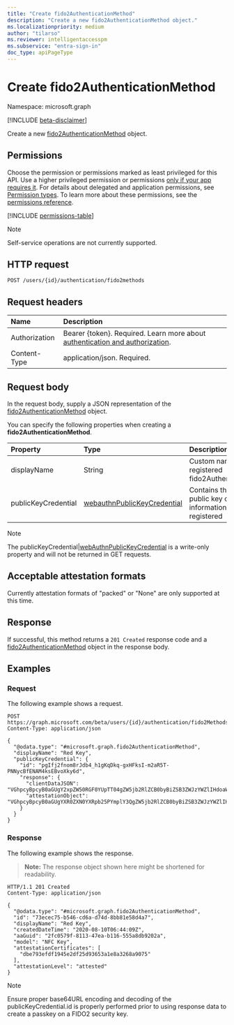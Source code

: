 ```yaml
---
title: "Create fido2AuthenticationMethod"
description: "Create a new fido2AuthenticationMethod object."
ms.localizationpriority: medium
author: "tilarso"
ms.reviewer: intelligentaccesspm
ms.subservice: "entra-sign-in"
doc_type: apiPageType
---
```


# Create fido2AuthenticationMethod

Namespace: microsoft.graph

[!INCLUDE [beta-disclaimer](../../includes/beta-disclaimer.md)]

Create a new [fido2AuthenticationMethod](../resources/fido2authenticationmethod.md) object.

## Permissions

Choose the permission or permissions marked as least privileged for this API. Use a higher privileged permission or permissions [only if your app requires it](/graph/permissions-overview#best-practices-for-using-microsoft-graph-permissions). For details about delegated and application permissions, see [Permission types](/graph/permissions-overview#permission-types). To learn more about these permissions, see the [permissions reference](/graph/permissions-reference).

<!-- {
  "blockType": "permissions",
  "name": "authentication-post-fido2methods-permissions"
}
-->
[!INCLUDE [permissions-table](../includes/permissions/authentication-post-fido2methods-permissions.md)]

> [!NOTE]
> Self-service operations are not currently supported.  

## HTTP request

<!-- {
  "blockType": "ignored"
}
-->
``` http
POST /users/{id}/authentication/fido2methods 
```

## Request headers

|Name|Description|
|:---|:---|
|Authorization|Bearer {token}. Required. Learn more about [authentication and authorization](/graph/auth/auth-concepts).|
|Content-Type|application/json. Required.|

## Request body

In the request body, supply a JSON representation of the [fido2AuthenticationMethod](../resources/fido2authenticationmethod.md) object.

You can specify the following properties when creating a **fido2AuthenticationMethod**.

|Property|Type|Description|
|:---|:---|:---|
|displayName|String|Custom name given to the registered fido2AuthenticationMethod|
|publicKeyCredential|[webauthnPublicKeyCredential](../resources/webauthnpublickeycredential.md)|Contains the WebAuthn public key credential information being registered|

> [!NOTE]
> The publicKeyCredential|[webAuthnPublicKeyCredential](../resources/webAuthnpublickeycredential.md) is a write-only property and will not be returned in GET requests.

## Acceptable attestation formats 
Currently attestation formats of "packed" or "None" are only supported at this time.

## Response

If successful, this method returns a `201 Created` response code and a [fido2AuthenticationMethod](../resources/fido2authenticationmethod.md) object in the response body.

## Examples

### Request

The following example shows a request.
<!-- {
  "blockType": "request",
  "name": "create_fido2authenticationmethod_from_"
}
-->
``` http
POST https://graph.microsoft.com/beta/users/{id}/authentication/fido2Methods
Content-Type: application/json

{
  "@odata.type": "#microsoft.graph.fido2AuthenticationMethod",
  "displayName": "Red Key",
  "publicKeyCredential": {
    "id": "pgIfj2fnom8rJdb4_h1gKqDkq-gxHFksI-m2aR5T-PNNycBfENAM4ksEBvoXky6d",
    "response": {
      "clientDataJSON": "VGhpcyBpcyB0aGUgY2xpZW50RGF0YUpTT04gZW5jb2RlZCB0byBiZSB3ZWJzYWZlIHdoaWNoIHdpbGwgYmUgc2VudCB0byBFbnRyYSBJRA",
      "attestationObject": "VGhpcyBpcyB0aGUgYXR0ZXN0YXRpb25PYmplY3QgZW5jb2RlZCB0byBiZSB3ZWJzYWZlIHdoaWNoIHdpbGwgYmUgc2VudCB0byBFbnRyYSBJRA"
    }
  }
}
```


### Response

The following example shows the response.
>**Note:** The response object shown here might be shortened for readability.
<!-- {
  "blockType": "response",
  "truncated": true,
  "@odata.type": "microsoft.graph.fido2AuthenticationMethod"
}
-->
``` http
HTTP/1.1 201 Created
Content-Type: application/json

{
  "@odata.type": "#microsoft.graph.fido2AuthenticationMethod",
  "id": "73ecec75-b546-cd6a-d74d-8bb81e58d4a7",
  "displayName": "Red Key",
  "createdDateTime": "2020-08-10T06:44:09Z",
  "aaGuid": "2fc0579f-8113-47ea-b116-555a8db9202a",
  "model": "NFC Key",
  "attestationCertificates": [
    "dbe793efdf1945e2df25d93653a1e8a3268a9075"
  ],
  "attestationLevel": "attested"
}
```

> [!NOTE]
> Ensure proper base64URL encoding and decoding of the publicKeyCredential.id is properly performed prior to using response data to create a passkey on a FIDO2 security key.
